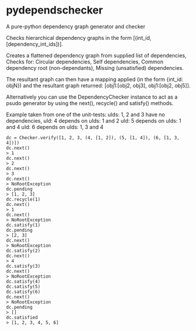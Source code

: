 pydependschecker
================

A pure-python dependency graph generator and checker

Checks hierarchical dependency graphs in the form [(int_id, [dependency_int_ids])].

Creates a flattened dependency graph from supplied list of dependencies,
Checks for:
  Circular dependencies,
  Self dependencies,
  Common dependency root (non-dependants),
  Missing (unsatisfied) dependencies.

The resultant graph can then have a mapping
applied (in the form {int_id: objN}) and the resultant graph returned: [obj1:[obj2, obj3], obj1:[obj2, obj5]].

Alternatively you can use the DependencyChecker instance to act as a psudo generator
by using the next(), recycle() and satisfy() methods.



Example taken from one of the unit-tests:
uIds: 1, 2 and 3 have no dependencies,
uId: 4 depends on uIds: 1 and 2
uId: 5 depends on uIds: 1 and 4
uId: 6 depends on uIds: 1, 3 and 4

    dc = Checker.verify([1, 2, 3, (4, [1, 2]), (5, [1, 4]), (6, [1, 3, 4])])
    dc.next()
    > 1
    dc.next()
    > 2
    dc.next()
    > 3
    dc.next()
    > NoRootException
    dc.pending
    > [1, 2, 3]
    dc.recycle(1)
    dc.next()
    > 1
    dc.next()
    > NoRootException
    dc.satisfy(1)
    dc.pending
    > [2, 3]
    dc.next()
    > NoRootException
    dc.satisfy(2)
    dc.next()
    > 4
    dc.satisfy(3)
    dc.next()
    > NoRootException
    dc.satisfy(4)
    dc.satisfy(5)
    dc.satisfy(6)
    dc.next()
    > NoRootException
    dc.pending
    > []
    dc.satisfied
    > [1, 2, 3, 4, 5, 6]
